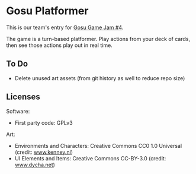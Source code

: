 # Gosu Platformer

This is our team's entry for [Gosu Game Jam #4](https://itch.io/jam/gosu-game-jam-4).

The game is a turn-based platformer. Play actions from your deck of cards, then see those actions play out in real time.

## To Do

- Delete unused art assets (from git history as well to reduce repo size)

## Licenses

Software:
- First party code: GPLv3

Art:
- Environments and Characters: Creative Commons CC0 1.0 Universal (credit: www.kenney.nl)
- UI Elements and Items: Creative Commons CC-BY-3.0 (credit: www.dycha.net)
